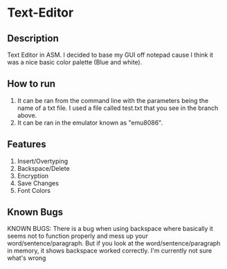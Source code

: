 # Text-Editor
## Description
Text Editor in ASM. I decided to base my GUI off notepad cause I think it was a nice basic color palette (Blue and white). 

## How to run
1. It can be ran from the command line with the parameters being the name of a txt file. I used a file called test.txt that you see in the branch above. 
2. It can be ran in the emulator known as "emu8086". 

## Features
1. Insert/Overtyping
2. Backspace/Delete
3. Encryption
4. Save Changes
5. Font Colors 

## Known Bugs
KNOWN BUGS: There is a bug when using backspace where basically it seems not to function properly and mess up your word/sentence/paragraph. But if you look at the word/sentence/paragraph in memory, it shows backspace worked correctly. I'm currently not sure what's wrong
